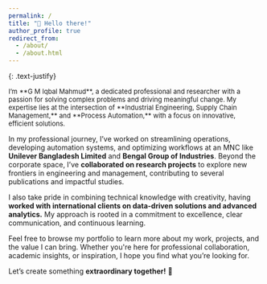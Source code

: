 ```yaml
---
permalink: /
title: "👋 Hello there!"
author_profile: true
redirect_from:
  - /about/
  - /about.html
---
```


{: .text-justify}
<p style="font-size: 13px;"> I’m **G M Iqbal Mahmud**, a dedicated professional and researcher with a passion for solving complex problems and driving meaningful change. My expertise lies at the intersection of **Industrial Engineering, Supply Chain Management,** and **Process Automation,** with a focus on innovative, efficient solutions. 

In my professional journey, I’ve worked on streamlining operations, developing automation systems, and optimizing workflows at an MNC like **Unilever Bangladesh Limited** and **Bengal Group of Industries**. Beyond the corporate space, I’ve **collaborated on research projects** to explore new frontiers in engineering and management, contributing to several publications and impactful studies.

I also take pride in combining technical knowledge with creativity, having **worked with international clients on data-driven solutions and advanced analytics.** My approach is rooted in a commitment to excellence, clear communication, and continuous learning.

Feel free to browse my portfolio to learn more about my work, projects, and the value I can bring. Whether you're here for professional collaboration, academic insights, or inspiration, I hope you find what you’re looking for.

Let’s create something **extraordinary together!** 💪
</p>